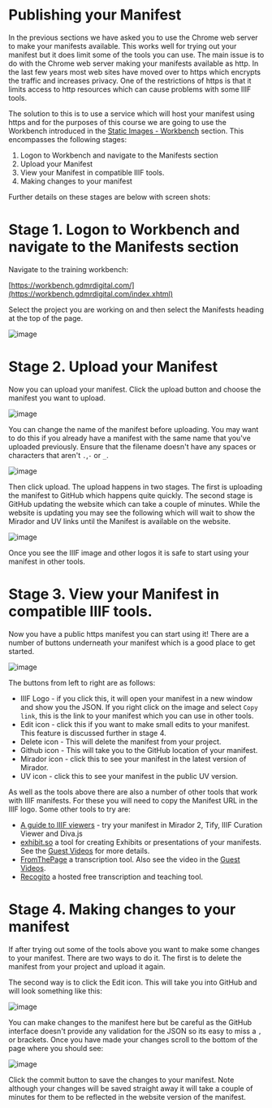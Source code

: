 # Publishing your Manifest

In the previous sections we have asked you to use the Chrome web server to make your manifests available. This works well for trying out your manifest but it does limit some of the tools you can use. The main issue is to do with the Chrome web server making your manifests available as http. In the last few years most web sites have moved over to https which encrypts the traffic and increases privacy. One of the restrictions of https is that it limits access to http resources which can cause problems with some IIIF tools.

The solution to this is to use a service which will host your manifest using https and for the purposes of this course we are going to use the Workbench introduced in the [Static Images - Workbench](../../part2/image-servers/level0-workbench.md) section. This encompasses the following stages:

1. Logon to Workbench and navigate to the Manifests section
2. Upload your Manifest
3. View your Manifest in compatible IIIF tools.
4. Making changes to your manifest

Further details on these stages are below with screen shots:

# Stage 1. Logon to Workbench and navigate to the Manifests section

Navigate to the training workbench:

[https://workbench.gdmrdigital.com/](https://workbench.gdmrdigital.com/index.xhtml)

Select the project you are working on and then select the Manifests heading at the top of the page.

![image](images/start.png)

# Stage 2. Upload your Manifest

Now you can upload your manifest. Click the upload button and choose the manifest you want to upload.

![image](images/upload.png)

You can change the name of the manifest before uploading. You may want to do this if you already have a manifest with the same name that you've uploaded previously. Ensure that the filename doesn't have any spaces or characters that aren't `.`,`-` or `_`.

![image](images/change_name.png)

Then click upload. The upload happens in two stages. The first is uploading the manifest to GitHub which happens quite quickly. The second stage is GitHub updating the website which can take a couple of minutes. While the website is updating you may see the following which will wait to show the Mirador and UV links until the Manifest is available on the website.

![image](images/loading.png)

Once you see the IIIF image and other logos it is safe to start using your manifest in other tools.

# Stage 3. View your Manifest in compatible IIIF tools.

Now you have a public https manifest you can start using it! There are a number of buttons underneath your manifest which is a good place to get started.

![image](images/buttons.png)

The buttons from left to right are as follows:

 * IIIF Logo - if you click this, it will open your manifest in a new window and show you the JSON. If you right click on the image and select `Copy link`, this is the link to your manifest which you can use in other tools.
 * Edit icon - click this if you want to make small edits to your manifest. This feature is discussed further in stage 4.
 * Delete icon - This will delete the manifest from your project.
 * Github icon - This will take you to the GitHub location of your manifest.
 * Mirador icon - click this to see your manifest in the latest version of Mirador.
 * UV icon - click this to see your manifest in the public UV version.

As well as the tools above there are also a number of other tools that work with IIIF manifests. For these you will need to copy the Manifest URL in the IIIF logo. Some other tools to try are:

 * [A guide to IIIF viewers](https://iiif-io.medium.com/how-to-use-iiif-resources-and-image-viewers-bd378a68b013) - try your manifest in Mirador 2, Tify, IIIF Curation Viewer and Diva.js
 * [exhibit.so](https://exhibit.so/) a tool for creating Exhibits or presentations of your manifests. See the [Guest Videos](../../GuestPresentations.md) for more details.
 * [FromThePage](https://www.fromthepage.com/) a transcription tool. Also see the video in the [Guest Videos](../../GuestPresentations.md).
 * [Recogito](https://recogito.pelagios.org/) a hosted free transcription and teaching tool.

# Stage 4. Making changes to your manifest

If after trying out some of the tools above you want to make some changes to your manifest. There are two ways to do it. The first is to delete the manifest from your project and upload it again.

The second way is to click the Edit icon. This will take you into GitHub and will look something like this:

![image](images/github_edit.png)

You can make changes to the manifest here but be careful as the GitHub interface doesn't provide any validation for the JSON so its easy to miss a `,` or brackets. Once you have made your changes scroll to the bottom of the page where you should see:

![image](images/github_commit.png)

Click the commit button to save the changes to your manifest. Note although your changes will be saved straight away it will take a couple of minutes for them to be reflected in the website version of the manifest.

